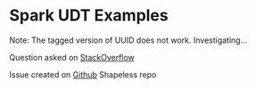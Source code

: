 # Spark UDT Examples

Note: The tagged version of UUID does not work. Investigating...

Question asked on [StackOverflow](https://stackoverflow.com/questions/66377920/how-fix-issues-with-spark-and-shapeless-tagged-type-based-on-string)

Issue created on [Github](https://github.com/milessabin/shapeless/issues/1083) Shapeless repo
